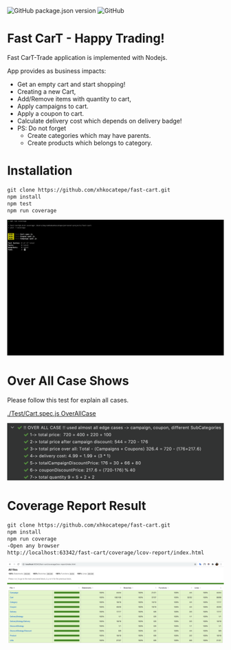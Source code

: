 ![GitHub package.json version](https://img.shields.io/github/package-json/v/xhkocatepe/fast-cart)  ![GitHub](https://img.shields.io/github/license/xhkocatepe/fast-cart) 
# Fast CarT -  Happy Trading! 

Fast CarT-Trade application is implemented with Nodejs.

App provides as business impacts:
* Get an empty cart and start shopping!
* Creating a new Cart,
* Add/Remove items with quantity to cart, 
* Apply campaigns to cart. 
* Apply a coupon to cart. 
* Calculate delivery cost which depends on delivery badge!
* PS: Do not forget 
    * Create categories which may have parents.
    * Create products which belongs to category.

# Installation

```
git clone https://github.com/xhkocatepe/fast-cart.git
npm install
npm test
npm run coverage
```
![](./images/coverage.gif)

# Over All Case Shows

Please follow this test for explain all cases.

[./Test/Cart.spec.js OverAllCase](https://github.com/xhkocatepe/fast-cart/blob/177bbac44b14fba5376a12616e0991a7d41c6e8d/Test/Cart.spec.js#L55)

![](./images/overall-case.png)

# Coverage Report Result

```
git clone https://github.com/xhkocatepe/fast-cart.git
npm install
npm run coverage
-Open any browser
http://localhost:63342/fast-cart/coverage/lcov-report/index.html
```

![](./images/code-coverage.png)
